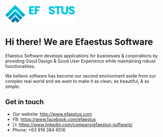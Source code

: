 <img src="../images/logo.svg?raw=true" height="60"/> <br>

# Hi there! We are Efaestus Software

<!--

**Here are some ideas to get you started:**

🙋‍♀️ A short introduction - what is your organization all about?
🌈 Contribution guidelines - how can the community get involved?
👩‍💻 Useful resources - where can the community find your docs? Is there anything else the community should know?
🍿 Fun facts - what does your team eat for breakfast?
🧙 Remember, you can do mighty things with the power of [Markdown](https://docs.github.com/github/writing-on-github/getting-started-with-writing-and-formatting-on-github/basic-writing-and-formatting-syntax)
-->
<p>Efaestus Software develops applications for businesses & corporations by providing Good Design & Good User Experience while maintaining robust functionalities.</p>

<p>We believe software has become our second environment aside from our complex real world and we want to make it as clean, as beautiful, & as simple.</p>

## Get in touch
- Our website: http://www.efaestus.com <br>
- FB: https://www.facebook.com/efaestus <br>
- LI: https://www.linkedin.com/company/efaestus-software/ <br>
- Phone: +63 919 384 6516 <br>

